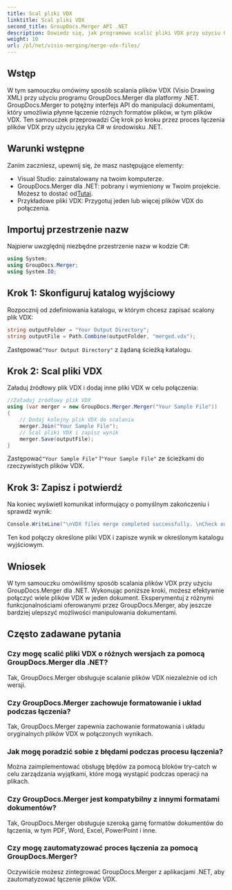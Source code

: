 ```yaml
---
title: Scal pliki VDX
linktitle: Scal pliki VDX
second_title: GroupDocs.Merger API .NET
description: Dowiedz się, jak programowo scalić pliki VDX przy użyciu GroupDocs.Merger dla .NET. Ten samouczek zawiera przewodnik krok po kroku.
weight: 10
url: /pl/net/visio-merging/merge-vdx-files/
---
```

## Wstęp
W tym samouczku omówimy sposób scalania plików VDX (Visio Drawing XML) przy użyciu programu GroupDocs.Merger dla platformy .NET. GroupDocs.Merger to potężny interfejs API do manipulacji dokumentami, który umożliwia płynne łączenie różnych formatów plików, w tym plików VDX. Ten samouczek przeprowadzi Cię krok po kroku przez proces łączenia plików VDX przy użyciu języka C# w środowisku .NET.
## Warunki wstępne
Zanim zaczniesz, upewnij się, że masz następujące elementy:
- Visual Studio: zainstalowany na twoim komputerze.
-  GroupDocs.Merger dla .NET: pobrany i wymieniony w Twoim projekcie. Możesz to dostać od[Tutaj](https://releases.groupdocs.com/merger/net/).
- Przykładowe pliki VDX: Przygotuj jeden lub więcej plików VDX do połączenia.

## Importuj przestrzenie nazw
Najpierw uwzględnij niezbędne przestrzenie nazw w kodzie C#:
```csharp
using System; 
using GroupDocs.Merger;
using System.IO;
```
## Krok 1: Skonfiguruj katalog wyjściowy
Rozpocznij od zdefiniowania katalogu, w którym chcesz zapisać scalony plik VDX:
```csharp
string outputFolder = "Your Output Directory";
string outputFile = Path.Combine(outputFolder, "merged.vdx");
```
 Zastępować`"Your Output Directory"` z żądaną ścieżką katalogu.
## Krok 2: Scal pliki VDX
Załaduj źródłowy plik VDX i dodaj inne pliki VDX w celu połączenia:
```csharp
//Załaduj źródłowy plik VDX
using (var merger = new GroupDocs.Merger.Merger("Your Sample File"))
{
    // Dodaj kolejny plik VDX do scalania
    merger.Join("Your Sample File");
    // Scal pliki VDX i zapisz wynik
    merger.Save(outputFile);
}
```
 Zastępować`"Your Sample File"` I`"Your Sample File"` ze ścieżkami do rzeczywistych plików VDX.
## Krok 3: Zapisz i potwierdź
Na koniec wyświetl komunikat informujący o pomyślnym zakończeniu i sprawdź wynik:
```csharp
Console.WriteLine("\nVDX files merge completed successfully. \nCheck output in {0}", outputFolder);
```
Ten kod połączy określone pliki VDX i zapisze wynik w określonym katalogu wyjściowym.

## Wniosek
W tym samouczku omówiliśmy sposób scalania plików VDX przy użyciu GroupDocs.Merger dla .NET. Wykonując poniższe kroki, możesz efektywnie połączyć wiele plików VDX w jeden dokument. Eksperymentuj z różnymi funkcjonalnościami oferowanymi przez GroupDocs.Merger, aby jeszcze bardziej ulepszyć możliwości manipulowania dokumentami.

## Często zadawane pytania
### Czy mogę scalić pliki VDX o różnych wersjach za pomocą GroupDocs.Merger dla .NET?
Tak, GroupDocs.Merger obsługuje scalanie plików VDX niezależnie od ich wersji.
### Czy GroupDocs.Merger zachowuje formatowanie i układ podczas łączenia?
Tak, GroupDocs.Merger zapewnia zachowanie formatowania i układu oryginalnych plików VDX w połączonych wynikach.
### Jak mogę poradzić sobie z błędami podczas procesu łączenia?
Można zaimplementować obsługę błędów za pomocą bloków try-catch w celu zarządzania wyjątkami, które mogą wystąpić podczas operacji na plikach.
### Czy GroupDocs.Merger jest kompatybilny z innymi formatami dokumentów?
Tak, GroupDocs.Merger obsługuje szeroką gamę formatów dokumentów do łączenia, w tym PDF, Word, Excel, PowerPoint i inne.
### Czy mogę zautomatyzować proces łączenia za pomocą GroupDocs.Merger?
Oczywiście możesz zintegrować GroupDocs.Merger z aplikacjami .NET, aby zautomatyzować łączenie plików VDX.